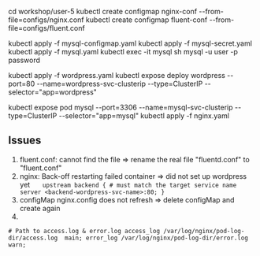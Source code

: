 cd workshop/user-5
kubectl create configmap nginx-conf --from-file=configs/nginx.conf
kubectl create configmap fluent-conf --from-file=configs/fluent.conf

kubectl apply -f mysql-configmap.yaml
kubectl apply -f mysql-secret.yaml
kubectl apply -f mysql.yaml
kubectl exec -it mysql sh
mysql -u user -p
password

kubectl apply -f wordpress.yaml
kubectl expose deploy wordpress --port=80 --name=wordpress-svc-clusterip --type=ClusterIP --selector="app=wordpress"

kubectl expose pod mysql --port=3306 --name=mysql-svc-clusterip --type=ClusterIP --selector="app=mysql"
kubectl apply -f nginx.yaml

## Issues
1. fluent.conf: cannot find the file => rename the real file "fluentd.conf" to "fluent.conf"
2. nginx: Back-off restarting failed container => did not set up wordpress yet
`    upstream backend {
        # must match the target service name
        server <backend-wordpress-svc-name>:80;
    }
`
3. configMap nginx.config does not refresh => delete configMap and create again
4. 
`
    # Path to access.log & error.log
    access_log /var/log/nginx/pod-log-dir/access.log  main;
    error_log /var/log/nginx/pod-log-dir/error.log  warn;
`